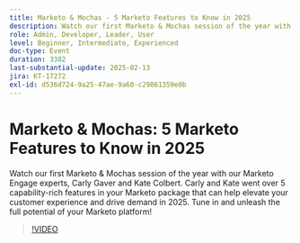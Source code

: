 ```yaml
---
title: Marketo & Mochas - 5 Marketo Features to Know in 2025
description: Watch our first Marketo & Mochas session of the year with our Marketo Engage experts, Carly Gaver and Kate Colbert. Carly and Kate went over 5 capability-rich features in your Marketo package that can help elevate your customer experience and drive demand in 2025. Tune in and unleash the full potential of your Marketo platform!
role: Admin, Developer, Leader, User
level: Beginner, Intermediate, Experienced
doc-type: Event
duration: 3382
last-substantial-update: 2025-02-13
jira: KT-17272
exl-id: d536d724-9a25-47ae-9a60-c29861359e0b
---
```

# Marketo & Mochas: 5 Marketo Features to Know in 2025

Watch our first Marketo & Mochas session of the year with our Marketo Engage experts, Carly Gaver and Kate Colbert. Carly and Kate went over 5 capability-rich features in your Marketo package that can help elevate your customer experience and drive demand in 2025. Tune in and unleash the full potential of your Marketo platform!

>[!VIDEO](https://video.tv.adobe.com/v/3444165/?learn=on&enablevpops)
